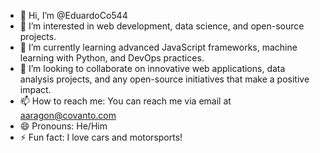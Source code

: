 - 👋 Hi, I’m @EduardoCo544
- 👀 I’m interested in web development, data science, and open-source projects.
- 🌱 I’m currently learning advanced JavaScript frameworks, machine learning with Python, and DevOps practices.
- 💞️ I’m looking to collaborate on innovative web applications, data analysis projects, and any open-source initiatives that make a positive impact.
- 📫 How to reach me: You can reach me via email at aaragon@covanto.com 
- 😄 Pronouns: He/Him
- ⚡ Fun fact: I love cars and motorsports!

<!---
EduardoCo544/EduardoCo544 is a ✨ special ✨ repository because its `README.md` (this file) appears on your GitHub profile.
You can click the Preview link to take a look at your changes.
--->
